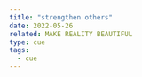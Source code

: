 ```yaml
---
title: "strengthen others"
date: 2022-05-26
related: MAKE REALITY BEAUTIFUL
type: cue
tags:
  - cue
---
```

